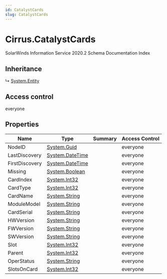 ```yaml
---
id: CatalystCards
slug: CatalystCards
---
```


# Cirrus.CatalystCards

SolarWinds Information Service 2020.2 Schema Documentation Index

## Inheritance

↳ [System.Entity](./../System/Entity)

## Access control

everyone

## Properties

| Name | Type | Summary | Access Control |
| ------ | ------ | ------ | ------ |
| NodeID | [System.Guid](https://docs.microsoft.com/en-us/dotnet/api/system.guid) |  | everyone |
| LastDiscovery | [System.DateTime](https://docs.microsoft.com/en-us/dotnet/api/system.datetime) |  | everyone |
| FirstDiscovery | [System.DateTime](https://docs.microsoft.com/en-us/dotnet/api/system.datetime) |  | everyone |
| Missing | [System.Boolean](https://docs.microsoft.com/en-us/dotnet/api/system.boolean) |  | everyone |
| CardIndex | [System.Int32](https://docs.microsoft.com/en-us/dotnet/api/system.int32) |  | everyone |
| CardType | [System.Int32](https://docs.microsoft.com/en-us/dotnet/api/system.int32) |  | everyone |
| CardName | [System.String](https://docs.microsoft.com/en-us/dotnet/api/system.string) |  | everyone |
| ModuleModel | [System.String](https://docs.microsoft.com/en-us/dotnet/api/system.string) |  | everyone |
| CardSerial | [System.String](https://docs.microsoft.com/en-us/dotnet/api/system.string) |  | everyone |
| HWVersion | [System.String](https://docs.microsoft.com/en-us/dotnet/api/system.string) |  | everyone |
| FWVersion | [System.String](https://docs.microsoft.com/en-us/dotnet/api/system.string) |  | everyone |
| SWVersion | [System.String](https://docs.microsoft.com/en-us/dotnet/api/system.string) |  | everyone |
| Slot | [System.Int32](https://docs.microsoft.com/en-us/dotnet/api/system.int32) |  | everyone |
| Parent | [System.Int32](https://docs.microsoft.com/en-us/dotnet/api/system.int32) |  | everyone |
| OperStatus | [System.String](https://docs.microsoft.com/en-us/dotnet/api/system.string) |  | everyone |
| SlotsOnCard | [System.Int32](https://docs.microsoft.com/en-us/dotnet/api/system.int32) |  | everyone |


